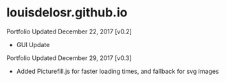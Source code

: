 # louisdelosr.github.io
Portfolio Updated December 22, 2017 [v0.2]

- GUI Update

Portfolio Updated December 29, 2017 [v0.3]

- Added Picturefill.js for faster loading times, and fallback for svg images
